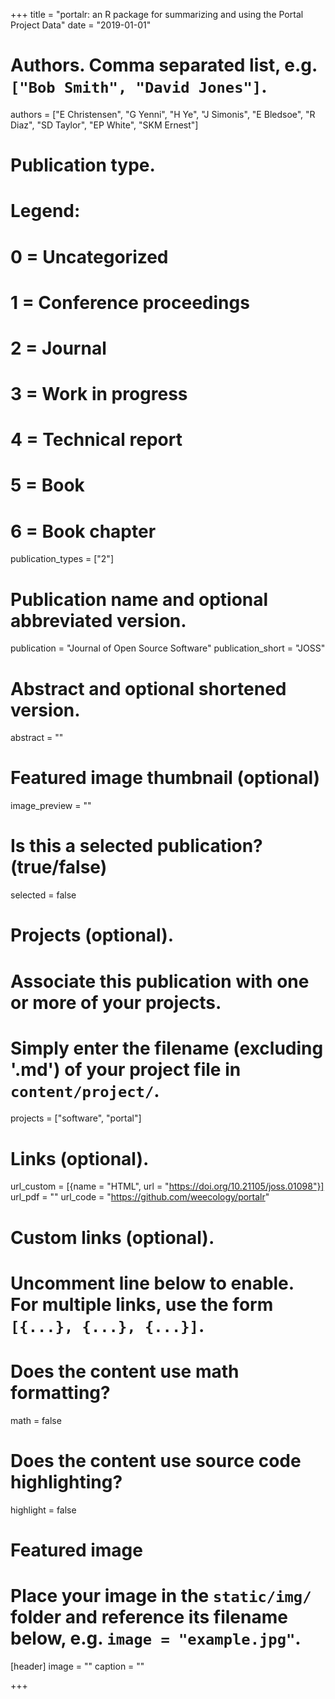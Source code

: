 +++
title = "portalr: an R package for summarizing and using the Portal Project Data"
date = "2019-01-01"

# Authors. Comma separated list, e.g. `["Bob Smith", "David Jones"]`.
authors = ["E Christensen", "G Yenni", "H Ye", "J Simonis", "E Bledsoe", 
"R Diaz", "SD Taylor", "EP White", "SKM Ernest"]

# Publication type.
# Legend:
# 0 = Uncategorized
# 1 = Conference proceedings
# 2 = Journal
# 3 = Work in progress
# 4 = Technical report
# 5 = Book
# 6 = Book chapter
publication_types = ["2"]

# Publication name and optional abbreviated version.
publication = "Journal of Open Source Software"
publication_short = "JOSS"

# Abstract and optional shortened version.
abstract = ""
# Featured image thumbnail (optional)
image_preview = ""

# Is this a selected publication? (true/false)
selected = false

# Projects (optional).
#   Associate this publication with one or more of your projects.
#   Simply enter the filename (excluding '.md') of your project file in `content/project/`.
projects = ["software", "portal"]

# Links (optional).
url_custom = [{name = "HTML", url = "https://doi.org/10.21105/joss.01098"}]
url_pdf = ""
url_code = "https://github.com/weecology/portalr"

# Custom links (optional).
#   Uncomment line below to enable. For multiple links, use the form `[{...}, {...}, {...}]`.

# Does the content use math formatting?
math = false

# Does the content use source code highlighting?
highlight = false

# Featured image
# Place your image in the `static/img/` folder and reference its filename below, e.g. `image = "example.jpg"`.
[header]
image = ""
caption = ""

+++
